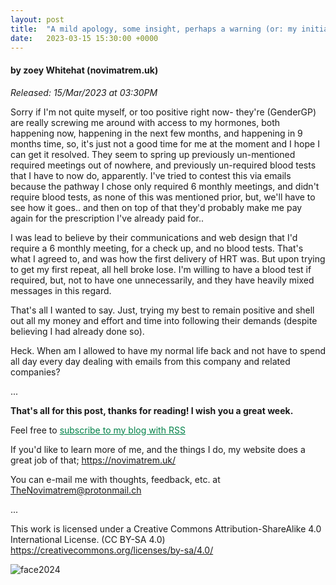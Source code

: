 ```yaml
---
layout: post
title:  "A mild apology, some insight, perhaps a warning (or: my initial experiences with GenderGP)"
date:   2023-03-15 15:30:00 +0000
---
```

#### by zoey Whitehat (novimatrem.uk)
*Released: 15/Mar/2023 at 03:30PM*

Sorry if I'm not quite myself, or too positive right now- they're (GenderGP) are really screwing me around with access to my hormones, both happening now, happening in the next few months, and happening in 9 months time, so, it's just not a good time for me at the moment and I hope I can get it resolved. They seem to spring up previously un-mentioned required meetings out of nowhere, and previously un-required blood tests that I have to now do, apparently. I've tried to contest this via emails because the pathway I chose only required 6 monthly meetings, and didn't require blood tests, as none of this was mentioned prior, but, we'll have to see how it goes.. and then on top of that they'd probably make me pay again for the prescription I've already paid for..

I was lead to believe by their communications and web design that I'd require a 6 monthly meeting, for a check up, and no blood tests. That's what I agreed to, and was how the first delivery of HRT was. But upon trying to get my first repeat, all hell broke lose. I'm willing to have a blood test if required, but, not to have one unnecessarily, and they have heavily mixed messages in this regard.

That's all I wanted to say. Just, trying my best to remain positive and shell out all my money and effort and time into following their demands (despite believing I had already done so).

Heck. When am I allowed to have my normal life back and not have to spend all day every day dealing with emails from this company and related companies?

...

**That's all for this post, thanks for reading! I wish you a great week.**

Feel free to <a href="https://novimatrem.gitlab.io/blog/feed.xml" style="color: #008148" target="_blank">subscribe to my blog with RSS</a>

If you'd like to learn more of me, and the things I do, my website does a great job of that; <a href="https://novimatrem.uk/" style="color: #008148" target="_blank">https://novimatrem.uk/</a>

You can e-mail me with thoughts, feedback, etc. at [TheNovimatrem@protonmail.ch](mailto:TheNovimatrem@protonmail.ch)

...

This work is licensed under a Creative Commons Attribution-ShareAlike 4.0 International License. (CC BY-SA 4.0)
<a href="https://creativecommons.org/licenses/by-sa/4.0/" target="_blank">https://creativecommons.org/licenses/by-sa/4.0/</a>

![face2024](https://gitlab.com/Novimatrem/blog/-/raw/master/face2024.png)
